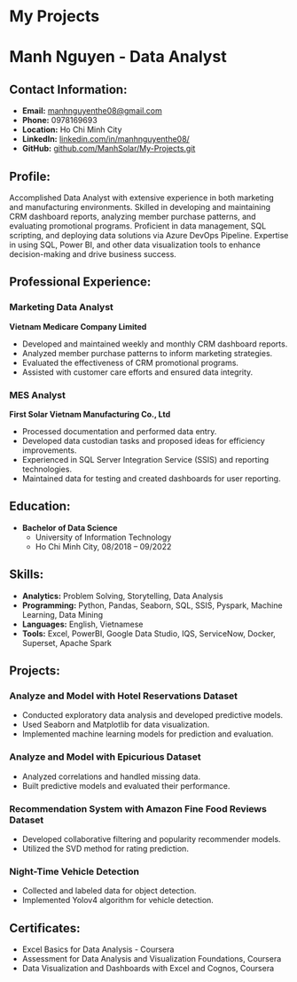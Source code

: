 # My Projects
 
Manh Nguyen - Data Analyst
==========================

Contact Information:
--------------------

*   **Email:** manhnguyenthe08@gmail.com
*   **Phone:** 0978169693
*   **Location:** Ho Chi Minh City
*   **LinkedIn:** [linkedin.com/in/manhnguyenthe08/](https://linkedin.com/in/manhnguyenthe08/)
*   **GitHub:** [github.com/ManhSolar/My-Projects.git](https://github.com/ManhSolar/My-Projects.git)

Profile:
--------

Accomplished Data Analyst with extensive experience in both marketing and manufacturing environments. Skilled in developing and maintaining CRM dashboard reports, analyzing member purchase patterns, and evaluating promotional programs. Proficient in data management, SQL scripting, and deploying data solutions via Azure DevOps Pipeline. Expertise in using SQL, Power BI, and other data visualization tools to enhance decision-making and drive business success.

Professional Experience:
------------------------

### Marketing Data Analyst

**Vietnam Medicare Company Limited**

*   Developed and maintained weekly and monthly CRM dashboard reports.
*   Analyzed member purchase patterns to inform marketing strategies.
*   Evaluated the effectiveness of CRM promotional programs.
*   Assisted with customer care efforts and ensured data integrity.

### MES Analyst

**First Solar Vietnam Manufacturing Co., Ltd**

*   Processed documentation and performed data entry.
*   Developed data custodian tasks and proposed ideas for efficiency improvements.
*   Experienced in SQL Server Integration Service (SSIS) and reporting technologies.
*   Maintained data for testing and created dashboards for user reporting.

Education:
----------

*   **Bachelor of Data Science**
    *   University of Information Technology
    *   Ho Chi Minh City, 08/2018 – 09/2022

Skills:
-------

*   **Analytics:** Problem Solving, Storytelling, Data Analysis
*   **Programming:** Python, Pandas, Seaborn, SQL, SSIS, Pyspark, Machine Learning, Data Mining
*   **Languages:** English, Vietnamese
*   **Tools:** Excel, PowerBI, Google Data Studio, IQS, ServiceNow, Docker, Superset, Apache Spark

Projects:
---------

### Analyze and Model with Hotel Reservations Dataset

*   Conducted exploratory data analysis and developed predictive models.
*   Used Seaborn and Matplotlib for data visualization.
*   Implemented machine learning models for prediction and evaluation.

### Analyze and Model with Epicurious Dataset

*   Analyzed correlations and handled missing data.
*   Built predictive models and evaluated their performance.

### Recommendation System with Amazon Fine Food Reviews Dataset

*   Developed collaborative filtering and popularity recommender models.
*   Utilized the SVD method for rating prediction.

### Night-Time Vehicle Detection

*   Collected and labeled data for object detection.
*   Implemented Yolov4 algorithm for vehicle detection.

Certificates:
-------------

*   Excel Basics for Data Analysis - Coursera
*   Assessment for Data Analysis and Visualization Foundations, Coursera
*   Data Visualization and Dashboards with Excel and Cognos, Coursera

